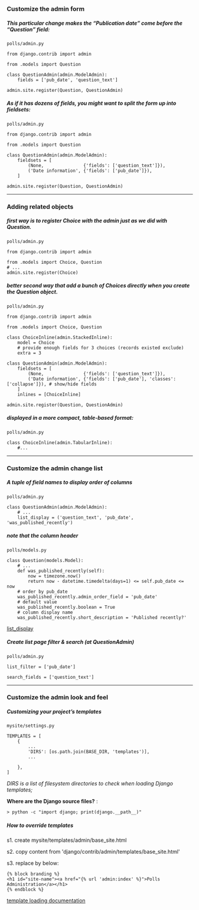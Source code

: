 ### Customize the admin form

##### This particular change makes the “Publication date” come before the “Question” field:

`polls/admin.py`

    from django.contrib import admin

    from .models import Question

    class QuestionAdmin(admin.ModelAdmin):
        fields = ['pub_date', 'question_text']

    admin.site.register(Question, QuestionAdmin)

##### As if it has dozens of fields, you might want to split the form up into fieldsets:

`polls/admin.py`

    from django.contrib import admin

    from .models import Question

    class QuestionAdmin(admin.ModelAdmin):
        fieldsets = [
            (None,               {'fields': ['question_text']}),
            ('Date information', {'fields': ['pub_date']}),
        ]

    admin.site.register(Question, QuestionAdmin)


------------------------------------------------------------------------------------
### Adding related objects

##### first way is to register Choice with the admin just as we did with Question.

`polls/admin.py`

    from django.contrib import admin

    from .models import Choice, Question
    # ...
    admin.site.register(Choice)

#####  better second way that add a bunch of Choices directly when you create the Question object.

`polls/admin.py`

    from django.contrib import admin

    from .models import Choice, Question

    class ChoiceInline(admin.StackedInline):
        model = Choice
        # provide enough fields for 3 choices (records existed exclude)
        extra = 3

    class QuestionAdmin(admin.ModelAdmin):
        fieldsets = [
            (None,               {'fields': ['question_text']}),
            ('Date information', {'fields': ['pub_date'], 'classes': ['collapse']}), # show/hide fields
        ]
        inlines = [ChoiceInline]

    admin.site.register(Question, QuestionAdmin)

##### displayed in a more compact, table-based format:

`polls/admin.py`

    class ChoiceInline(admin.TabularInline):
        #...


------------------------------------------------------------------------------------
### Customize the admin change list

##### A tuple of field names to display order of columns 

`polls/admin.py`

    class QuestionAdmin(admin.ModelAdmin):
        # ...
        list_display = ('question_text', 'pub_date', 'was_published_recently')

##### note that the column header 

`polls/models.py`

    class Question(models.Model):
        # ...
        def was_published_recently(self):
            now = timezone.now()
            return now - datetime.timedelta(days=1) <= self.pub_date <= now
        # order by pub_date
        was_published_recently.admin_order_field = 'pub_date'
        # default value
        was_published_recently.boolean = True
        # column display name
        was_published_recently.short_description = 'Published recently?'

[list_display](https://docs.djangoproject.com/en/2.0/ref/contrib/admin/#django.contrib.admin.ModelAdmin.list_display)

##### Create list page filter & search (at QuestionAdmin)

`polls/admin.py`

    list_filter = ['pub_date']

    search_fields = ['question_text']

------------------------------------------------------------------------------------
### Customize the admin look and feel

##### Customizing your project’s templates

`mysite/settings.py`

    TEMPLATES = [
        {
            ...
            'DIRS': [os.path.join(BASE_DIR, 'templates')],
            ...
            
        },
    ]

_DIRS is a list of filesystem directories to check when loading Django templates;_

__Where are the Django source files?__ : 

    > python -c "import django; print(django.__path__)"

##### How to override templates

s1. create mysite/templates/admin/base_site.html 

s2. copy content from 'django/contrib/admin/templates/base_site.html'

s3. replace by below:

    {% block branding %}
    <h1 id="site-name"><a href="{% url 'admin:index' %}">Polls Administration</a></h1>
    {% endblock %}

[template loading documentation](https://docs.djangoproject.com/en/2.0/topics/templates/#template-loading)

